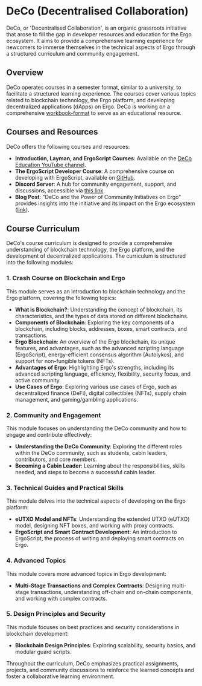 # **DeCo (Decentralised Collaboration)**

DeCo, or 'Decentralised Collaboration', is an organic grassroots initiative that arose to fill the gap in developer resources and education for the Ergo ecosystem. It aims to provide a comprehensive learning experience for newcomers to immerse themselves in the technical aspects of Ergo through a structured curriculum and community engagement.

## Overview

DeCo operates courses in a semester format, similar to a university, to facilitate a structured learning experience. The courses cover various topics related to blockchain technology, the Ergo platform, and developing decentralized applications (dApps) on Ergo. DeCo is working on a comprehensive [workbook-format](https://deco-education.github.io/deco-docs/docs/intro) to serve as an educational resource.

## Courses and Resources

DeCo offers the following courses and resources:

- **Introduction, Layman, and ErgoScript Courses**: Available on the [DeCo Education YouTube channel](https://www.youtube.com/channel/UCyOIxD7YSHN5QwLIulOWrew/playlists).
- **The ErgoScript Developer Course**: A comprehensive course on developing with ErgoScript, available on [GitHub](https://github.com/DeCo-Education/ErgoScript-Developer-Course).
- **Discord Server**: A hub for community engagement, support, and discussions, accessible via [this link](https://discord.gg/PQPyFbKZ9z).
- **Blog Post**: "DeCo and the Power of Community Initiatives on Ergo" provides insights into the initiative and its impact on the Ergo ecosystem ([link](https://ergoplatform.org/en/blog/2022-04-21-deco-and-the-power-of-community-initiatives-on-ergo/)).

## Course Curriculum

DeCo's course curriculum is designed to provide a comprehensive understanding of blockchain technology, the Ergo platform, and the development of decentralized applications. The curriculum is structured into the following modules:

### 1. Crash Course on Blockchain and Ergo

This module serves as an introduction to blockchain technology and the Ergo platform, covering the following topics:

- **What is Blockchain?**: Understanding the concept of blockchain, its characteristics, and the types of data stored on different blockchains.
- **Components of Blockchain**: Exploring the key components of a blockchain, including blocks, addresses, boxes, smart contracts, and transactions.
- **Ergo Blockchain**: An overview of the Ergo blockchain, its unique features, and advantages, such as the advanced scripting language (ErgoScript), energy-efficient consensus algorithm (Autolykos), and support for non-fungible tokens (NFTs).
- **Advantages of Ergo**: Highlighting Ergo's strengths, including its advanced scripting language, efficiency, flexibility, security focus, and active community.
- **Use Cases of Ergo**: Exploring various use cases of Ergo, such as decentralized finance (DeFi), digital collectibles (NFTs), supply chain management, and gaming/gambling applications.

### 2. Community and Engagement

This module focuses on understanding the DeCo community and how to engage and contribute effectively:

- **Understanding the DeCo Community**: Exploring the different roles within the DeCo community, such as students, cabin leaders, contributors, and core members.
- **Becoming a Cabin Leader**: Learning about the responsibilities, skills needed, and steps to become a successful cabin leader.

### 3. Technical Guides and Practical Skills

This module delves into the technical aspects of developing on the Ergo platform:

- **eUTXO Model and NFTs**: Understanding the extended UTXO (eUTXO) model, designing NFT boxes, and working with proxy contracts.
- **ErgoScript and Smart Contract Development**: An introduction to ErgoScript, the process of writing and deploying smart contracts on Ergo.

### 4. Advanced Topics

This module covers more advanced topics in Ergo development:

- **Multi-Stage Transactions and Complex Contracts**: Designing multi-stage transactions, understanding off-chain and on-chain components, and working with complex contracts.

### 5. Design Principles and Security

This module focuses on best practices and security considerations in blockchain development:

- **Blockchain Design Principles**: Exploring scalability, security basics, and modular guard scripts.

Throughout the curriculum, DeCo emphasizes practical assignments, projects, and community discussions to reinforce the learned concepts and foster a collaborative learning environment.
